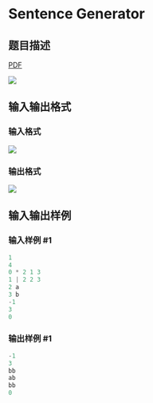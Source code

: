 # Sentence Generator

## 题目描述

[problemUrl]: https://uva.onlinejudge.org/index.php?option=com_onlinejudge&Itemid=8&category=9&page=show_problem&problem=721

[PDF](https://uva.onlinejudge.org/external/7/p780.pdf)

![](https://cdn.luogu.com.cn/upload/vjudge_pic/UVA780/fb2f7319b41daf928f62328e8a55a14609456ca9.png)

## 输入输出格式

### 输入格式

![](https://cdn.luogu.com.cn/upload/vjudge_pic/UVA780/ac4263cabaf6fe189ea3674fdb516e567995bcf6.png)

### 输出格式

![](https://cdn.luogu.com.cn/upload/vjudge_pic/UVA780/703acff682a27ade8b7fd76339d228c2265b07fc.png)

## 输入输出样例

### 输入样例 #1

```cpp
1
4
0 * 2 1 3
1 | 2 2 3
2 a
3 b
-1
3
0
```


### 输出样例 #1

```cpp
-1
3
bb
ab
bb
0
```


